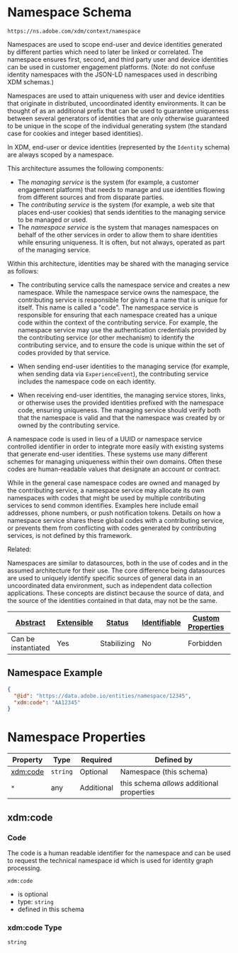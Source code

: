 
# Namespace Schema

```
https://ns.adobe.com/xdm/context/namespace
```

Namespaces are used to scope end-user and device identities generated by different parties which need to later be linked or correlated. The namespace ensures first, second, and third party user and device identities can be used in customer engagement platforms. (Note: do not confuse identity namespaces with the JSON-LD namespaces used in describing XDM schemas.)

Namespaces are used to attain uniqueness with user and device identities that originate in distributed, uncoordinated identity environments. It can be thought of as an additional prefix that can be used to guarantee uniqueness between several generators of identities that are only otherwise guaranteed to be unique in the scope of the individual generating system (the standard case for cookies and integer based identities).

In XDM, end-user or device identities (represented by the `Identity` schema) are always scoped by a namespace.

This architecture assumes the following components:

  * The *managing service* is the system (for example, a customer engagement platform) that needs to manage and use identities flowing from different sources and from disparate parties.
  * The *contributing service* is the system (for example, a web site that places end-user cookies) that sends identities to the managing service to be managed or used.
  * The *namespace service* is the system that manages namespaces on behalf of the other services in order to allow them to share identities while ensuring uniqueness.  It is often, but not always, operated as part of the managing service.
  
Within this architecture, identities may be shared with the managing service as follows:

  * The contributing service calls the namespace service and creates a new namespace.  While the namespace service owns the namespace, the contributing service is responsible for giving it a name that is unique for itself.  This name is called a "code".  The namespace service is responsible for ensuring that each namespace created has a unique code within the context of the contributing service.  For example, the namespace service may use the authentication credentials provided by the contributing service (or other mechanism) to identify the contributing service, and to ensure the code is unique within the set of codes provided by that service.
  
  * When sending end-user identities to the managing service (for example, when sending data via `ExperienceEvent`), the contributing service includes the namespace code on each identity.
  
  * When receiving end-user identities, the managing service stores, links, or otherwise uses the provided identities prefixed with the namespace code, ensuring uniqueness.  The managing service should verify both that the namespace is valid and that the namespace was created by or owned by the contributing service. 

A namespace code is used in lieu of a UUID or namespace service controlled identifier in order to integrate more easily with existing systems that generate end-user identities. These systems use many different schemes for managing uniqueness within their own domains.  Often these codes are human-readable values that designate an account or contract.

While in the general case namespace codes are owned and managed by the contributing service, a namespace service may allocate its own namespaces with codes that might be used by multiple contributing services to send common identifies.  Examples here include email addresses, phone numbers, or push notification tokens.  Details on how a namespace service shares these global codes with a contributing service, or prevents them from conflicting with codes generated by contributing services, is not defined by this framework.

Related:

Namespaces are similar to datasources, both in the use of codes and in the assumed architecture for their use. The core difference being datasources are used to uniquely identify specific sources of general data in an uncoordinated data environment, such as independent data collection applications.  These concepts are distinct because the source of data, and the source of the identities contained in that data, may not be the same.


| [Abstract](../../abstract.md) | [Extensible](../../extensions.md) | [Status](../../status.md) | [Identifiable](../../id.md) | [Custom Properties](../../extensions.md) | [Additional Properties](../../extensions.md) | Defined In |
|-------------------------------|-----------------------------------|---------------------------|-----------------------------|------------------------------------------|----------------------------------------------|------------|
| Can be instantiated | Yes | Stabilizing | No | Forbidden | Permitted | [context/namespace.schema.json](context/namespace.schema.json) |

## Namespace Example
```json
{
  "@id": "https://data.adobe.io/entities/namespace/12345",
  "xdm:code": "AA12345"
}
```

# Namespace Properties

| Property | Type | Required | Defined by |
|----------|------|----------|------------|
| [xdm:code](#xdmcode) | `string` | Optional | Namespace (this schema) |
| `*` | any | Additional | this schema *allows* additional properties |

## xdm:code
### Code

The code is a human readable identifier for the namespace and can be used to request the technical namespace id which is used for identity graph processing.

`xdm:code`
* is optional
* type: `string`
* defined in this schema

### xdm:code Type


`string`





